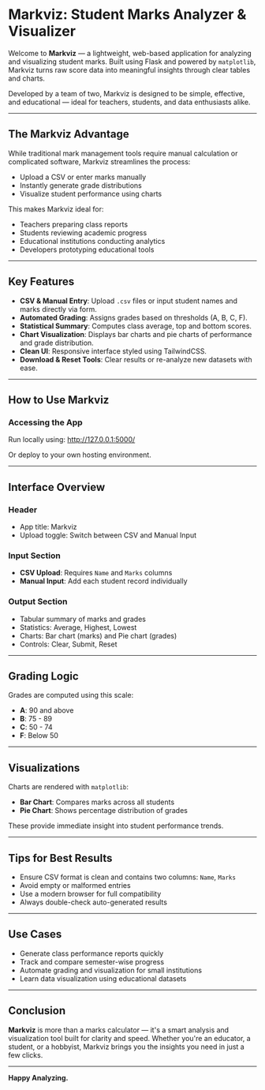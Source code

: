 # Markviz: Student Marks Analyzer & Visualizer

Welcome to **Markviz** — a lightweight, web-based application for analyzing and visualizing student marks. Built using Flask and powered by `matplotlib`, Markviz turns raw score data into meaningful insights through clear tables and charts.

Developed by a team of two, Markviz is designed to be simple, effective, and educational — ideal for teachers, students, and data enthusiasts alike.

---

## The Markviz Advantage

While traditional mark management tools require manual calculation or complicated software, Markviz streamlines the process:

- Upload a CSV or enter marks manually
- Instantly generate grade distributions
- Visualize student performance using charts

This makes Markviz ideal for:

- Teachers preparing class reports
- Students reviewing academic progress
- Educational institutions conducting analytics
- Developers prototyping educational tools

---

## Key Features

- **CSV & Manual Entry**: Upload `.csv` files or input student names and marks directly via form.
- **Automated Grading**: Assigns grades based on thresholds (A, B, C, F).
- **Statistical Summary**: Computes class average, top and bottom scores.
- **Chart Visualization**: Displays bar charts and pie charts of performance and grade distribution.
- **Clean UI**: Responsive interface styled using TailwindCSS.
- **Download & Reset Tools**: Clear results or re-analyze new datasets with ease.

---

## How to Use Markviz

### Accessing the App

Run locally using:
http://127.0.0.1:5000/


Or deploy to your own hosting environment.

---

## Interface Overview

### Header
- App title: Markviz
- Upload toggle: Switch between CSV and Manual Input

### Input Section
- **CSV Upload**: Requires `Name` and `Marks` columns
- **Manual Input**: Add each student record individually

### Output Section
- Tabular summary of marks and grades
- Statistics: Average, Highest, Lowest
- Charts: Bar chart (marks) and Pie chart (grades)
- Controls: Clear, Submit, Reset

---

## Grading Logic

Grades are computed using this scale:

- **A**: 90 and above  
- **B**: 75 - 89  
- **C**: 50 - 74  
- **F**: Below 50

---

## Visualizations

Charts are rendered with `matplotlib`:

- **Bar Chart**: Compares marks across all students
- **Pie Chart**: Shows percentage distribution of grades

These provide immediate insight into student performance trends.

---

## Tips for Best Results

- Ensure CSV format is clean and contains two columns: `Name`, `Marks`
- Avoid empty or malformed entries
- Use a modern browser for full compatibility
- Always double-check auto-generated results

---

## Use Cases

- Generate class performance reports quickly
- Track and compare semester-wise progress
- Automate grading and visualization for small institutions
- Learn data visualization using educational datasets

---

## Conclusion

**Markviz** is more than a marks calculator — it's a smart analysis and visualization tool built for clarity and speed. Whether you're an educator, a student, or a hobbyist, Markviz brings you the insights you need in just a few clicks.

---

**Happy Analyzing.**
